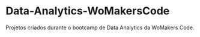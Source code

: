 # Data-Analytics-WoMakersCode
Projetos criados durante o bootcamp de Data Analytics da WoMakers Code.

